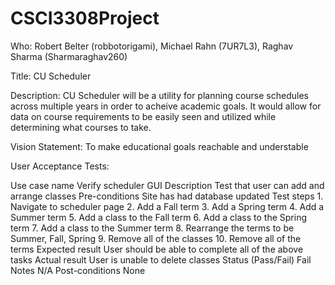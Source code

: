 # CSCI3308Project
Who: Robert Belter (robbotorigami), Michael Rahn (7UR7L3), Raghav Sharma (Sharmaraghav260)

Title: CU Scheduler

Description: CU Scheduler will be a utility for planning course schedules across multiple years in order to acheive academic goals. It would allow for data on course requirements to be easily seen and utilized while determining what courses to take.

Vision Statement: To make educational goals reachable and understable

User Acceptance Tests:

Use case name
	Verify scheduler GUI
Description
	Test that user can add and arrange classes
Pre-conditions
	Site has had database updated
Test steps
	1. Navigate to scheduler page
	2. Add a Fall term
	3. Add a Spring term
	4. Add a Summer term
	5. Add a class to the Fall term
	6. Add a class to the Spring term
	7. Add a class to the Summer term
	8. Rearrange the terms to be Summer, Fall, Spring
	9. Remove all of the classes 
	10. Remove all of the terms
Expected result
	User should be able to complete all of the above tasks
Actual result
	User is unable to delete classes
Status (Pass/Fail)
	Fail
Notes
	N/A
Post-conditions
	None